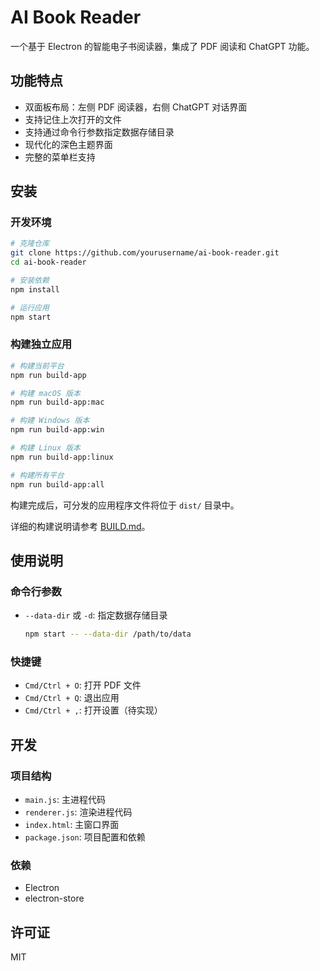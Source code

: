 # AI Book Reader

一个基于 Electron 的智能电子书阅读器，集成了 PDF 阅读和 ChatGPT 功能。

## 功能特点

- 双面板布局：左侧 PDF 阅读器，右侧 ChatGPT 对话界面
- 支持记住上次打开的文件
- 支持通过命令行参数指定数据存储目录
- 现代化的深色主题界面
- 完整的菜单栏支持

## 安装

### 开发环境

```bash
# 克隆仓库
git clone https://github.com/yourusername/ai-book-reader.git
cd ai-book-reader

# 安装依赖
npm install

# 运行应用
npm start
```

### 构建独立应用

```bash
# 构建当前平台
npm run build-app

# 构建 macOS 版本
npm run build-app:mac

# 构建 Windows 版本
npm run build-app:win

# 构建 Linux 版本
npm run build-app:linux

# 构建所有平台
npm run build-app:all
```

构建完成后，可分发的应用程序文件将位于 `dist/` 目录中。

详细的构建说明请参考 [BUILD.md](BUILD.md)。

## 使用说明

### 命令行参数

- `--data-dir` 或 `-d`: 指定数据存储目录
  ```bash
  npm start -- --data-dir /path/to/data
  ```

### 快捷键

- `Cmd/Ctrl + O`: 打开 PDF 文件
- `Cmd/Ctrl + Q`: 退出应用
- `Cmd/Ctrl + ,`: 打开设置（待实现）

## 开发

### 项目结构

- `main.js`: 主进程代码
- `renderer.js`: 渲染进程代码
- `index.html`: 主窗口界面
- `package.json`: 项目配置和依赖

### 依赖

- Electron
- electron-store

## 许可证

MIT 